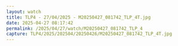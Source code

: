 ```yaml
---
layout: watch
title: TLP4 - 27/04/2025 - M20250427_081742_TLP_4T.jpg
date: 2025-04-27 08:17:42
permalink: /2025/04/27/watch/M20250427_081742_TLP_4
capture: TLP4/2025/202504/20250426/M20250427_081742_TLP_4T.jpg
---
```

